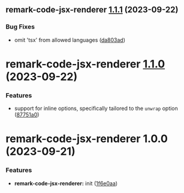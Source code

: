 ## remark-code-jsx-renderer [1.1.1](https://github.com/bent10/remark-plugins/compare/remark-code-jsx-renderer@1.1.0...remark-code-jsx-renderer@1.1.1) (2023-09-22)


### Bug Fixes

* omit 'tsx' from allowed languages ([da803ad](https://github.com/bent10/remark-plugins/commit/da803addd8b067f3787f724d87b4989b4a94c5a6))

# remark-code-jsx-renderer [1.1.0](https://github.com/bent10/remark-plugins/compare/remark-code-jsx-renderer@1.0.0...remark-code-jsx-renderer@1.1.0) (2023-09-22)


### Features

* support for inline options, specifically tailored to the `unwrap` option ([87751a0](https://github.com/bent10/remark-plugins/commit/87751a052a0a82b7f84e7b4f5bdcca903673e060))

# remark-code-jsx-renderer 1.0.0 (2023-09-21)


### Features

* **remark-code-jsx-renderer:** init ([1f6e0aa](https://github.com/bent10/remark-plugins/commit/1f6e0aa14ddbc5aabc886e7aaca603dfa5a220b7))
